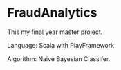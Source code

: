 # FraudAnalytics
This my final year master project. 

Language: Scala with PlayFramework 

Algorithm: Naive Bayesian Classifer.


